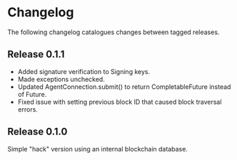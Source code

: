 Changelog
=========

The following changelog catalogues changes between tagged releases.

Release 0.1.1
-------------

* Added signature verification to Signing keys.
* Made exceptions unchecked.
* Updated AgentConnection.submit() to return CompletableFuture instead of
  Future.
* Fixed issue with setting previous block ID that caused block traversal errors.

Release 0.1.0
-------------

Simple "hack" version using an internal blockchain database.
